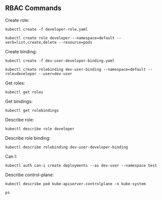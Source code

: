 ## RBAC Commands

Create role:

```shell
kubectl create -f developer-role.yaml
```

```shell
kubectl create role developer --namespace=default --verb=list,create,delete --resource=pods
```

Create binding:

```shell
kubectl create -f dev-user-developer-binding.yaml
```

```shell
kubectl create rolebinding dev-user-binding --namespace=default --role=developer --user=dev-user
```

Get roles:

```shell
kubectl get roles
```

Get bindings:

```shell
kubectl get rolebindings
```

Describe role:

```shell
kubectl describe role developer
```

Describe role binding:

```shell
kubectl describe rolebinding dev-user-developer-binding
```

Can I:

```shell
kubectl auth can-i create deployments --as dev-user --namespace test
```

Describe control-plane:

```shell
kubectl describe pod kube-apiserver-controlplane -n kube-system
```

```shell
ps
```
